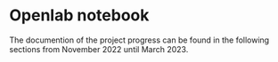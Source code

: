 # Openlab notebook

The documention of the project progress can be found in the following sections from November 2022 until March 2023.